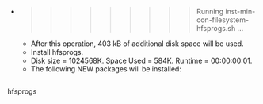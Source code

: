 * >>>>>>>>> Running inst-min-con-filesystem-hfsprogs.sh ...
  * After this operation, 403 kB of additional disk space will be used.
  * Install hfsprogs.
  * Disk size = 1024568K. Space Used = 584K. Runtime = 00:00:00:01.
  * The following NEW packages will be installed:
  ```bash
hfsprogs
  ```
